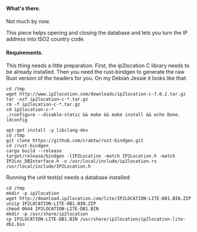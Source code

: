 #### What's there.

Not much by now.

This piece helps opening and closing the database and lets you turn the IP address into ISO2 country code.

#### Requirements.
This thing needs a little preparation.
First, the ip2location C library needs to be already installed.
Then you need the rust-bindgen to generate the raw Rust version of the headers for you.
On my Debian Jessie it looks like that:

    cd /tmp
    wget http://www.ip2location.com/downloads/ip2location-c-7.0.2.tar.gz
    tar -xzf ip2location-c-*.tar.gz
    rm -f ip2location-c-*.tar.gz
    cd ip2location-c-*
    ./configure --disable-static && make && make install && echo Done.
    ldconfig

    apt-get install -y libclang-dev
    cd /tmp
    git clone https://github.com/crabtw/rust-bindgen.git
    cd /rust-bindgen
    cargo build --release
    target/release/bindgen -lIP2Location -match IP2Location.h -match IP2Loc_DBInterface.h -o /usr/local/include/ip2location.rs /usr/local/include/IP2Location.h

Running the unit test(s) needs a database installed:

    cd /tmp
    mkdir -p ip2location
    wget http://download.ip2location.com/lite/IP2LOCATION-LITE-DB1.BIN.ZIP
    unzip IP2LOCATION-LITE-DB1.BIN.ZIP
    chmod 0644 IP2LOCATION-LITE-DB1.BIN
    mkdir -p /usr/share/ip2location
    cp IP2LOCATION-LITE-DB1.BIN /usr/share/ip2location/ip2location-lite-db1.bin
  
